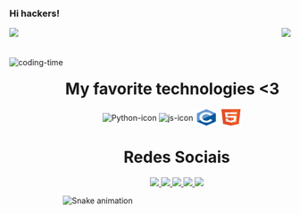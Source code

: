 ### Hi hackers!

<div>
  
  <img  height="180em" src="https://github-readme-stats.vercel.app/api?username=Gutierre0x80&show_icons=true&theme=omni&include_all_commits=true&count_private=true"/>
  <img align="right" height="180em" src="https://github-readme-stats.vercel.app/api/top-langs/?username=Gutierre0x80&layout=compact&langs_count=16&theme=omni"/>
</div>
<br>

<div  align="center"> 
  <div style="display: inline_block"><br>
    <img align="left" height="250" alt="coding-time" src="code.gif">
    <h1 align="center">My favorite technologies <3</h1>
    <img align="center" height="30" width="40" alt="Python-icon" src="https://camo.githubusercontent.com/5b4421dacef3d02185aeafc6890af674e58fa50872c8b933fe72c853882f7614/68747470733a2f2f75706c6f61642e77696b696d656469612e6f72672f77696b6970656469612f636f6d6d6f6e732f632f63332f507974686f6e2d6c6f676f2d6e6f746578742e737667">
    <img align="center" height="30" width="40" alt="js-icon"  src="https://camo.githubusercontent.com/a3b0083f541ea0a67abfbdf6980091d659907db15d89d28b12d6a1e081265d43/68747470733a2f2f75706c6f61642e77696b696d656469612e6f72672f77696b6970656469612f636f6d6d6f6e732f342f34622f426173685f4c6f676f5f436f6c6f7265642e737667">
    <img align="center" height="30" width="40" alt="c-icon" src="https://raw.githubusercontent.com/devicons/devicon/master/icons/c/c-original.svg">
    <img align="center" height="30" width="40" alt="html-icon" src="https://raw.githubusercontent.com/devicons/devicon/master/icons/html5/html5-original.svg">

   </div>
    
  
  <h1 align="center">Redes Sociais</h1>
    <a href = "https://linktr.ee/gutierre0x80">
      <img width="25" src="https://img.uxwing.com/wp-content/themes/uxwing/download/brands-social-media/linktree-logo-icon.svg">
    </a>
    <a href = "mailto: gutierrematheus@gmail.com">
      <img width="30" src="https://www.svgrepo.com/show/303161/gmail-icon-logo.svg">
    </a>
    <a href = "https://www.linkedin.com/in/matheus-gutierre-8551381a6/">
      <img width="25" src="https://cdn-icons-png.flaticon.com/512/174/174857.png">
    </a>
    <a href = "https://www.youtube.com/channel/UCTvGnzdS8GNCXiXciJt7FNg">
      <img width="35" src="https://cdn-icons-png.flaticon.com/512/1384/1384060.png">
    </a>
    <a href = "https://www.instagram.com/gutierre0x80/">
      <img width="25" src="https://upload.wikimedia.org/wikipedia/commons/a/a5/Instagram_icon.png">
    </a>
</div>
  
![Snake animation](https://github.com/LuigiGF/LuigiGF/blob/output/github-contribution-grid-snake.svg)
